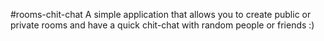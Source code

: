 #rooms-chit-chat
A simple application that allows you to create public or private rooms and have a quick chit-chat with random people or friends :)
